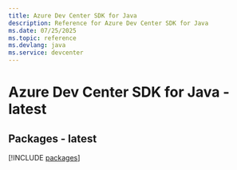 ```yaml
---
title: Azure Dev Center SDK for Java
description: Reference for Azure Dev Center SDK for Java
ms.date: 07/25/2025
ms.topic: reference
ms.devlang: java
ms.service: devcenter
---
```

# Azure Dev Center SDK for Java - latest
## Packages - latest
[!INCLUDE [packages](dev-center-index.md)]